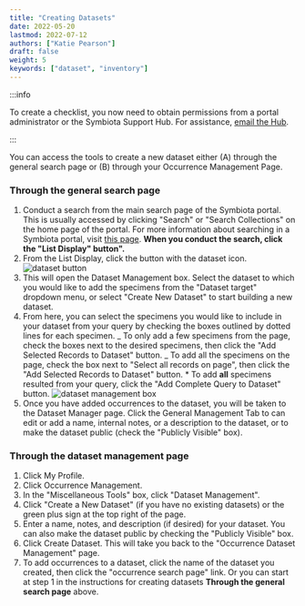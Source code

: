 ```yaml
---
title: "Creating Datasets"
date: 2022-05-20
lastmod: 2022-07-12
authors: ["Katie Pearson"]
draft: false
weight: 5
keywords: ["dataset", "inventory"]
---
```


:::info

To create a checklist, you now need to obtain permissions from a portal administrator or the Symbiota Support Hub. For assistance, [email the Hub](mailto:help@symbiota.org).

:::

You can access the tools to create a new dataset either (A) through the general search page or (B) through your Occurrence Management Page.

### Through the general search page

1. Conduct a search from the main search page of the Symbiota portal. This is usually accessed by clicking "Search" or "Search Collections" on the home page of the portal. For more information about searching in a Symbiota portal, visit [this page](/docs/User_Guide/searching_records). **When you conduct the search, click the "List Display" button".**
2. From the List Display, click the button with the dataset icon.
   ![dataset button](/img/datasetbutton.PNG "dataset button")
3. This will open the Dataset Management box. Select the dataset to which you would like to add the specimens from the "Dataset target" dropdown menu, or select "Create New Dataset" to start building a new dataset.
4. From here, you can select the specimens you would like to include in your dataset from your query by checking the boxes outlined by dotted lines for each specimen.
   _ To only add a few specimens from the page, check the boxes next to the desired specimens, then click the "Add Selected Records to Dataset" button.
   _ To add all the specimens on the page, check the box next to "Select all records on page", then click the "Add Selected Records to Dataset" button. \* To add **all** specimens resulted from your query, click the "Add Complete Query to Dataset" button.
   ![dataset management box](/img/datasetmanagement.PNG "dataset management box")
5. Once you have added occurrences to the dataset, you will be taken to the Dataset Manager page. Click the General Management Tab to can edit or add a name, internal notes, or a description to the dataset, or to make the dataset public (check the "Publicly Visible" box).

### Through the dataset management page

1. Click My Profile.
2. Click Occurrence Management.
3. In the "Miscellaneous Tools" box, click "Dataset Management".
4. Click "Create a New Dataset" (if you have no existing datasets) or the green plus sign at the top right of the page.
5. Enter a name, notes, and description (if desired) for your dataset. You can also make the dataset public by checking the "Publicly Visible" box.
6. Click Create Dataset. This will take you back to the "Occurrence Dataset Management" page.
7. To add occurrences to a dataset, click the name of the dataset you created, then click the "occurrence search page" link. Or you can start at step 1 in the instructions for creating datasets **Through the general search page** above.
